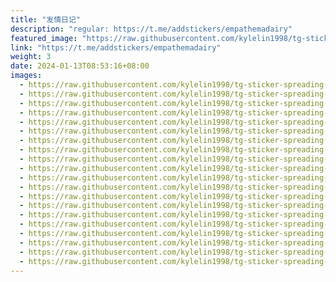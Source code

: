 ```yaml
---
title: "发情日记"
description: "regular: https://t.me/addstickers/empathemadairy"
featured_image: "https://raw.githubusercontent.com/kylelin1998/tg-sticker-spreading-worldwide-images/main/img/9639cb9f-3b8c-413b-82a9-1ab1e1229ff6.jpg"
link: "https://t.me/addstickers/empathemadairy"
weight: 3
date: 2024-01-13T08:53:16+08:00
images:
  - https://raw.githubusercontent.com/kylelin1998/tg-sticker-spreading-worldwide-images/main/img/9639cb9f-3b8c-413b-82a9-1ab1e1229ff6.jpg
  - https://raw.githubusercontent.com/kylelin1998/tg-sticker-spreading-worldwide-images/main/img/1f7ab527-06a7-476a-8566-8d2e8e6c4f59.jpg
  - https://raw.githubusercontent.com/kylelin1998/tg-sticker-spreading-worldwide-images/main/img/8d828bc1-bacb-4cfb-931b-effeaf97009e.jpg
  - https://raw.githubusercontent.com/kylelin1998/tg-sticker-spreading-worldwide-images/main/img/9e59a32a-86f2-48c9-9184-8ca9e0750ef7.jpg
  - https://raw.githubusercontent.com/kylelin1998/tg-sticker-spreading-worldwide-images/main/img/7fb95bd2-2b76-459c-b067-c38d524fbc81.jpg
  - https://raw.githubusercontent.com/kylelin1998/tg-sticker-spreading-worldwide-images/main/img/4efce12d-7b8c-4817-8fae-d085b54f1a9a.jpg
  - https://raw.githubusercontent.com/kylelin1998/tg-sticker-spreading-worldwide-images/main/img/075d7c71-dd32-4ed3-ac61-cc8690f72237.jpg
  - https://raw.githubusercontent.com/kylelin1998/tg-sticker-spreading-worldwide-images/main/img/161d7185-416d-4280-8574-2cdc6fc7513c.jpg
  - https://raw.githubusercontent.com/kylelin1998/tg-sticker-spreading-worldwide-images/main/img/5c2165fc-bc4e-4bed-a3b6-f9a1445e8ddd.jpg
  - https://raw.githubusercontent.com/kylelin1998/tg-sticker-spreading-worldwide-images/main/img/b3eff490-37c4-4087-a162-7f93436195ef.jpg
  - https://raw.githubusercontent.com/kylelin1998/tg-sticker-spreading-worldwide-images/main/img/a6af95b0-34b0-4103-87ed-3b0092f00089.jpg
  - https://raw.githubusercontent.com/kylelin1998/tg-sticker-spreading-worldwide-images/main/img/005d2fca-a155-4985-9507-ee181200c625.jpg
  - https://raw.githubusercontent.com/kylelin1998/tg-sticker-spreading-worldwide-images/main/img/42fa67f4-6d2b-4b42-ac93-579c636928f2.jpg
  - https://raw.githubusercontent.com/kylelin1998/tg-sticker-spreading-worldwide-images/main/img/427134aa-3325-441d-90db-aa69649a89b3.jpg
  - https://raw.githubusercontent.com/kylelin1998/tg-sticker-spreading-worldwide-images/main/img/d7b6b608-9a39-4242-ac6c-2fed9259c2df.jpg
  - https://raw.githubusercontent.com/kylelin1998/tg-sticker-spreading-worldwide-images/main/img/e45cf338-1611-464d-81bd-9a7f00744c1b.jpg
  - https://raw.githubusercontent.com/kylelin1998/tg-sticker-spreading-worldwide-images/main/img/5a1d75c8-f828-4b13-91f4-2ddc4003d817.jpg
  - https://raw.githubusercontent.com/kylelin1998/tg-sticker-spreading-worldwide-images/main/img/7fb9a52a-5344-4301-bcf6-9a5504e145e8.jpg
  - https://raw.githubusercontent.com/kylelin1998/tg-sticker-spreading-worldwide-images/main/img/1010d91a-5301-486f-826c-4fbe52ec4436.jpg
  - https://raw.githubusercontent.com/kylelin1998/tg-sticker-spreading-worldwide-images/main/img/841d645e-9e62-4f7e-a810-9504901ef157.jpg
---
```

